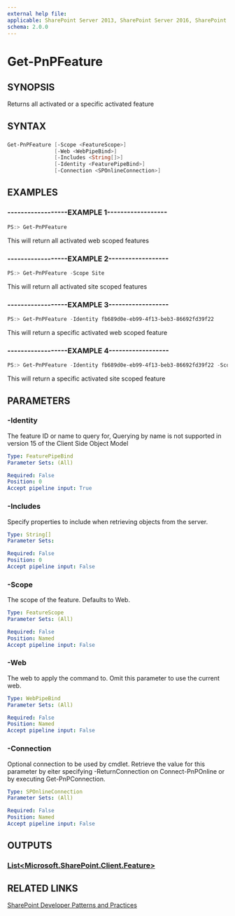 ```yaml
---
external help file:
applicable: SharePoint Server 2013, SharePoint Server 2016, SharePoint Online
schema: 2.0.0
---
```

# Get-PnPFeature

## SYNOPSIS
Returns all activated or a specific activated feature

## SYNTAX 

### 
```powershell
Get-PnPFeature [-Scope <FeatureScope>]
               [-Web <WebPipeBind>]
               [-Includes <String[]>]
               [-Identity <FeaturePipeBind>]
               [-Connection <SPOnlineConnection>]
```

## EXAMPLES

### ------------------EXAMPLE 1------------------
```powershell
PS:> Get-PnPFeature
```

This will return all activated web scoped features

### ------------------EXAMPLE 2------------------
```powershell
PS:> Get-PnPFeature -Scope Site
```

This will return all activated site scoped features

### ------------------EXAMPLE 3------------------
```powershell
PS:> Get-PnPFeature -Identity fb689d0e-eb99-4f13-beb3-86692fd39f22
```

This will return a specific activated web scoped feature

### ------------------EXAMPLE 4------------------
```powershell
PS:> Get-PnPFeature -Identity fb689d0e-eb99-4f13-beb3-86692fd39f22 -Scope Site
```

This will return a specific activated site scoped feature

## PARAMETERS

### -Identity
The feature ID or name to query for, Querying by name is not supported in version 15 of the Client Side Object Model

```yaml
Type: FeaturePipeBind
Parameter Sets: (All)

Required: False
Position: 0
Accept pipeline input: True
```

### -Includes
Specify properties to include when retrieving objects from the server.

```yaml
Type: String[]
Parameter Sets: 

Required: False
Position: 0
Accept pipeline input: False
```

### -Scope
The scope of the feature. Defaults to Web.

```yaml
Type: FeatureScope
Parameter Sets: (All)

Required: False
Position: Named
Accept pipeline input: False
```

### -Web
The web to apply the command to. Omit this parameter to use the current web.

```yaml
Type: WebPipeBind
Parameter Sets: (All)

Required: False
Position: Named
Accept pipeline input: False
```

### -Connection
Optional connection to be used by cmdlet. Retrieve the value for this parameter by eiter specifying -ReturnConnection on Connect-PnPOnline or by executing Get-PnPConnection.

```yaml
Type: SPOnlineConnection
Parameter Sets: (All)

Required: False
Position: Named
Accept pipeline input: False
```

## OUTPUTS

### [List<Microsoft.SharePoint.Client.Feature>](https://msdn.microsoft.com/en-us/library/microsoft.sharepoint.client.feature.aspx)

## RELATED LINKS

[SharePoint Developer Patterns and Practices](http://aka.ms/sppnp)
